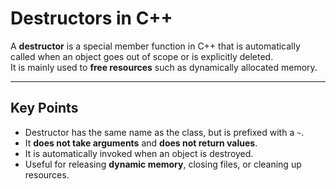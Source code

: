 # Destructors in C++

A **destructor** is a special member function in C++ that is automatically called when an object goes out of scope or is explicitly deleted.  
It is mainly used to **free resources** such as dynamically allocated memory.

---

## Key Points
- Destructor has the same name as the class, but is prefixed with a `~`.
- It **does not take arguments** and **does not return values**.
- It is automatically invoked when an object is destroyed.
- Useful for releasing **dynamic memory**, closing files, or cleaning up resources.
